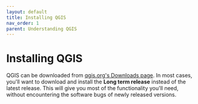 ```yaml
---
layout: default
title: Installing QGIS
nav_order: 1
parent: Understanding QGIS
---
```


# Installing QGIS
QGIS can be downloaded from [qgis.org's Downloads page](https://qgis.org/en/site/forusers/download.html). In most cases, you'll want to download and install the **Long term release** instead of the latest release. This will give you most of the functionality you'll need, without encountering the software bugs of newly released versions.
